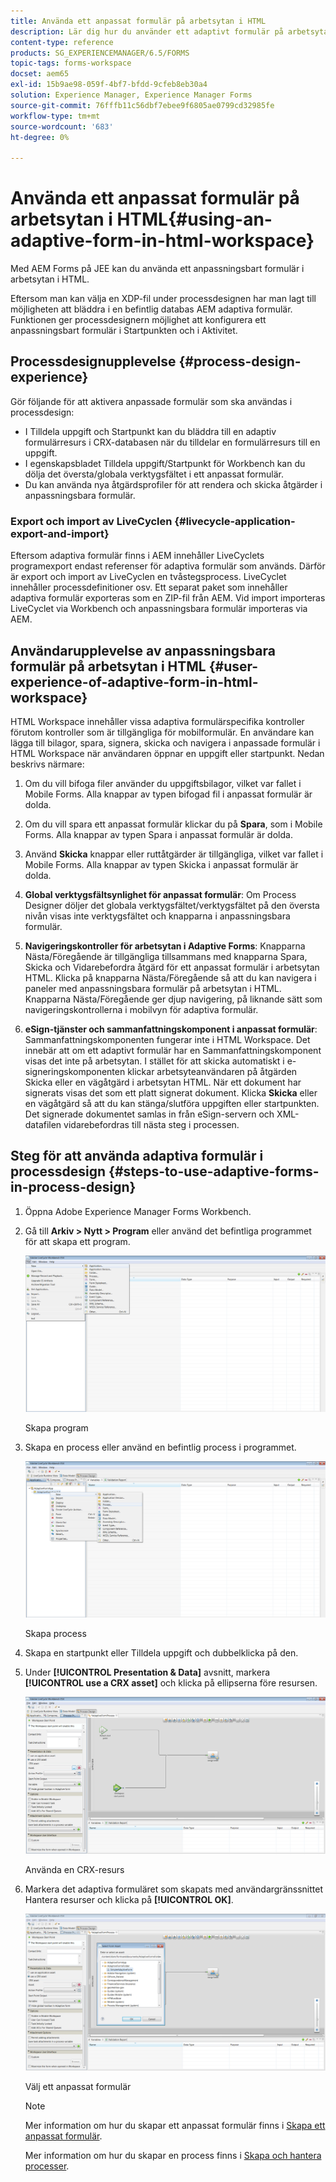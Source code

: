 ```yaml
---
title: Använda ett anpassat formulär på arbetsytan i HTML
description: Lär dig hur du använder ett adaptivt formulär på arbetsytan i HTML där fältarbetare kan få åtkomst till formuläret på sina enheter.
content-type: reference
products: SG_EXPERIENCEMANAGER/6.5/FORMS
topic-tags: forms-workspace
docset: aem65
exl-id: 15b9ae98-059f-4bf7-bfdd-9cfeb8eb30a4
solution: Experience Manager, Experience Manager Forms
source-git-commit: 76fffb11c56dbf7ebee9f6805ae0799cd32985fe
workflow-type: tm+mt
source-wordcount: '683'
ht-degree: 0%

---
```


# Använda ett anpassat formulär på arbetsytan i HTML{#using-an-adaptive-form-in-html-workspace}

Med AEM Forms på JEE kan du använda ett anpassningsbart formulär i arbetsytan i HTML.

Eftersom man kan välja en XDP-fil under processdesignen har man lagt till möjligheten att bläddra i en befintlig databas AEM adaptiva formulär. Funktionen ger processdesignern möjlighet att konfigurera ett anpassningsbart formulär i Startpunkten och i Aktivitet.

## Processdesignupplevelse {#process-design-experience}

Gör följande för att aktivera anpassade formulär som ska användas i processdesign:

* I Tilldela uppgift och Startpunkt kan du bläddra till en adaptiv formulärresurs i CRX-databasen när du tilldelar en formulärresurs till en uppgift.
* I egenskapsbladet Tilldela uppgift/Startpunkt för Workbench kan du dölja det översta/globala verktygsfältet i ett anpassat formulär.
* Du kan använda nya åtgärdsprofiler för att rendera och skicka åtgärder i anpassningsbara formulär.

### Export och import av LiveCyclen {#livecycle-application-export-and-import}

Eftersom adaptiva formulär finns i AEM innehåller LiveCyclets programexport endast referenser för adaptiva formulär som används. Därför är export och import av LiveCyclen en tvåstegsprocess. LiveCyclet innehåller processdefinitioner osv. Ett separat paket som innehåller adaptiva formulär exporteras som en ZIP-fil från AEM. Vid import importeras LiveCyclet via Workbench och anpassningsbara formulär importeras via AEM.

## Användarupplevelse av anpassningsbara formulär på arbetsytan i HTML {#user-experience-of-adaptive-form-in-html-workspace}

HTML Workspace innehåller vissa adaptiva formulärspecifika kontroller förutom kontroller som är tillgängliga för mobilformulär. En användare kan lägga till bilagor, spara, signera, skicka och navigera i anpassade formulär i HTML Workspace när användaren öppnar en uppgift eller startpunkt. Nedan beskrivs närmare:

1. Om du vill bifoga filer använder du uppgiftsbilagor, vilket var fallet i Mobile Forms. Alla knappar av typen bifogad fil i anpassat formulär är dolda.

1. Om du vill spara ett anpassat formulär klickar du på **Spara**, som i Mobile Forms. Alla knappar av typen Spara i anpassat formulär är dolda.

1. Använd **Skicka** knappar eller ruttåtgärder är tillgängliga, vilket var fallet i Mobile Forms. Alla knappar av typen Skicka i anpassat formulär är dolda.

1. **Global verktygsfältsynlighet för anpassat formulär**: Om Process Designer döljer det globala verktygsfältet/verktygsfältet på den översta nivån visas inte verktygsfältet och knapparna i anpassningsbara formulär.

1. **Navigeringskontroller för arbetsytan i Adaptive Forms**: Knapparna Nästa/Föregående är tillgängliga tillsammans med knapparna Spara, Skicka och Vidarebefordra åtgärd för ett anpassat formulär i arbetsytan HTML. Klicka på knapparna Nästa/Föregående så att du kan navigera i paneler med anpassningsbara formulär på arbetsytan i HTML. Knapparna Nästa/Föregående ger djup navigering, på liknande sätt som navigeringskontrollerna i mobilvyn för adaptiva formulär.

1. **eSign-tjänster och sammanfattningskomponent i anpassat formulär**: Sammanfattningskomponenten fungerar inte i HTML Workspace. Det innebär att om ett adaptivt formulär har en Sammanfattningskomponent visas det inte på arbetsytan. I stället för att skicka automatiskt i e-signeringskomponenten klickar arbetsyteanvändaren på åtgärden Skicka eller en vägåtgärd i arbetsytan HTML. När ett dokument har signerats visas det som ett platt signerat dokument. Klicka **Skicka** eller en vägåtgärd så att du kan stänga/slutföra uppgiften eller startpunkten.\
   Det signerade dokumentet samlas in från eSign-servern och XML-datafilen vidarebefordras till nästa steg i processen.

## Steg för att använda adaptiva formulär i processdesign {#steps-to-use-adaptive-forms-in-process-design}

1. Öppna Adobe Experience Manager Forms Workbench.

1. Gå till **Arkiv > Nytt > Program** eller använd det befintliga programmet för att skapa ett program.

   ![Skapa nytt program](assets/create_new_appl.png)

   Skapa program

1. Skapa en process eller använd en befintlig process i programmet.

   ![Skapa ny process](assets/create_new_process.png)

   Skapa process

1. Skapa en startpunkt eller Tilldela uppgift och dubbelklicka på den.
1. Under **[!UICONTROL Presentation & Data]** avsnitt, markera **[!UICONTROL use a CRX asset]** och klicka på ellipserna före resursen.

   ![Använda en CRX-resurs](assets/use_crx_asset.png)

   Använda en CRX-resurs

1. Markera det adaptiva formuläret som skapats med användargränssnittet Hantera resurser och klicka på **[!UICONTROL OK]**.

   ![Välj ett anpassat formulär](assets/selecting_form.png)

   Välj ett anpassat formulär

   >[!NOTE]
   >
   >Mer information om hur du skapar ett anpassat formulär finns i [Skapa ett anpassat formulär](../../forms/using/creating-adaptive-form.md).
   >
   >
   >Mer information om hur du skapar en process finns i [Skapa och hantera processer](https://help.adobe.com/en_US/AEMForms/6.1/WorkbenchHelp/WS92d06802c76abadb-1cc35bda128261a20dd-7ff7.2.html).
